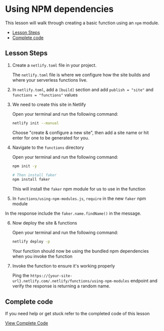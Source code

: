 # Using NPM dependencies

This lesson will walk through creating a basic function using an `npm` module.

- [Lesson Steps](#lesson-steps)
- [Complete code](#complete-code)

## Lesson Steps

1. Create a `netlify.toml` file in your project.

    The `netlify.toml` file is where we configure how the site builds and where your serverless functions live.

2. In `netlify.toml`, add a `[build]` section and add `publish = "site"` and `functions = "functions"` values

3. We need to create this site in Netlify

    Open your terminal and run the following command:

    ```bash
    netlify init --manual
    ```

    Choose "create & configure a new site", then add a site name or hit enter for one to be generated for you.

4. Navigate to the `functions` directory

    Open your terminal and run the following command:

    ```bash
    npm init -y

    # Then install faker
    npm install faker
    ```

    This will install the `faker` npm module for us to use in the function

5. In `functions/using-npm-modules.js`, `require` in the new `faker` npm module

  In the response include the `faker.name.findName()` in the message.

6. Now deploy the site & functions

    Open your terminal and run the following command:

    ```bash
    netlify deploy -p
    ```

    Your function should now be using the bundled npm dependencies when you invoke the function

7. Invoke the function to ensure it's working properly

    Ping the `https://{your-site-url}.netlify.com/.netlify/functions/using-npm-modules` endpoint and verify the response is returning a random name.







## Complete code

If you need help or get stuck refer to the completed code of this lesson

[View Complete Code](https://github.com/DavidWells/netlify-functions-workshop/tree/master/lessons-code-complete/core-concepts/4-using-dependancies)
